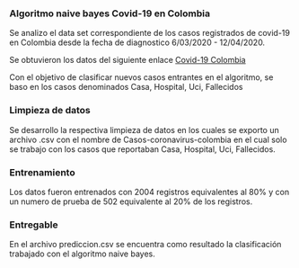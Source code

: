 ### Algoritmo naive bayes Covid-19 en Colombia 

Se analizo el data set correspondiente de los casos registrados de covid-19 en Colombia
desde la fecha de diagnostico 6/03/2020 - 12/04/2020.

Se obtuvieron los datos del siguiente enlace [Covid-19 Colombia](https://cutt.ly/ttYaOcc)

Con el objetivo de clasificar nuevos casos entrantes en el algoritmo, se baso en los casos denominados Casa, Hospital, Uci, Fallecidos


### Limpieza de datos
Se desarrollo la respectiva limpieza de datos en los cuales se exporto un archivo .csv
con el nombre de Casos-coronavirus-colombia en el cual solo se trabajo con los casos que reportaban Casa, Hospital, Uci, Fallecidos.

### Entrenamiento
Los datos fueron entrenados con 2004 registros equivalentes al 80% y con un numero de prueba de 502 equivalente al 20% de los registros. 

### Entregable
En el archivo prediccion.csv se encuentra como resultado la clasificación trabajado con el algoritmo naive bayes.
